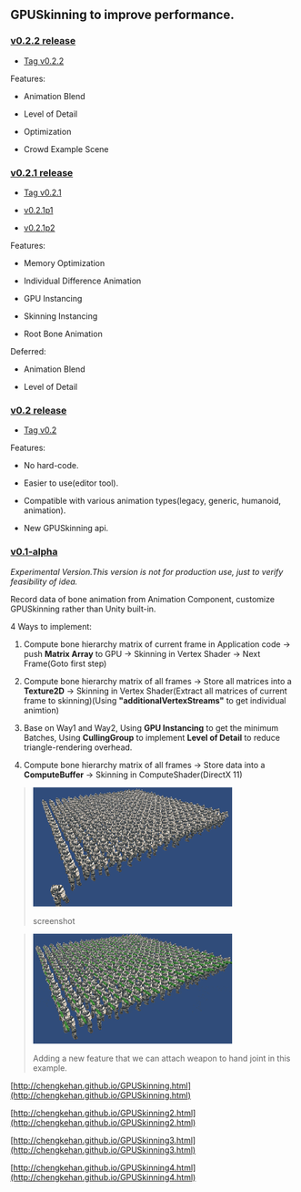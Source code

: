 ## GPUSkinning to improve performance.

### [v0.2.2 release](https://github.com/chengkehan/GPUSkinning/releases/tag/v0.2.2)

* [Tag v0.2.2](https://github.com/chengkehan/GPUSkinning/tree/v0.2.2)

Features:

* Animation Blend

* Level of Detail

* Optimization

* Crowd Example Scene

### [v0.2.1 release](https://github.com/chengkehan/GPUSkinning/releases/tag/v0.2.1)

* [Tag v0.2.1](https://github.com/chengkehan/GPUSkinning/tree/v0.2.1)

* [v0.2.1p1](https://github.com/chengkehan/GPUSkinning/releases/tag/v0.2.1p1)

* [v0.2.1p2](https://github.com/chengkehan/GPUSkinning/releases/tag/v0.2.1p2)

Features:

* Memory Optimization

* Individual Difference Animation

* GPU Instancing

* Skinning Instancing

* Root Bone Animation

Deferred:

* Animation Blend

* Level of Detail

### [v0.2 release](https://github.com/chengkehan/GPUSkinning/releases/tag/v0.2)

* [Tag v0.2](https://github.com/chengkehan/GPUSkinning/tree/v0.2)

Features:

* No hard-code. 

* Easier to use(editor tool). 

* Compatible with various animation types(legacy, generic, humanoid, animation).

* New GPUSkinning api.

### [v0.1-alpha](https://github.com/chengkehan/GPUSkinning/tree/v0.1-alpha)

_Experimental Version.This version is not for production use, just to verify feasibility of idea._

Record data of bone animation from Animation Component, customize GPUSkinning rather than Unity built-in.

4 Ways to implement: 

1. Compute bone hierarchy matrix of current frame in Application code -> push **Matrix Array** to GPU -> Skinning in Vertex Shader -> Next Frame(Goto first step)

2. Compute bone hierarchy matrix of all frames -> Store all matrices into a **Texture2D** -> Skinning in Vertex Shader(Extract all matrices of current frame to skinning)(Using **"additionalVertexStreams"** to get individual animtion)

3. Base on Way1 and Way2, Using **GPU Instancing** to get the minimum Batches, Using **CullingGroup** to implement **Level of Detail** to reduce triangle-rendering overhead.

4. Compute bone hierarchy matrix of all frames -> Store data into a **ComputeBuffer** -> Skinning in ComputeShader(DirectX 11)

> ![img](screenshot.gif)
>
> screenshot

> ![img](screenshot2.gif)
>
> Adding a new feature that we can attach weapon to hand joint in this example.

[http://chengkehan.github.io/GPUSkinning.html](http://chengkehan.github.io/GPUSkinning.html)

[http://chengkehan.github.io/GPUSkinning2.html](http://chengkehan.github.io/GPUSkinning2.html)

[http://chengkehan.github.io/GPUSkinning3.html](http://chengkehan.github.io/GPUSkinning3.html)

[http://chengkehan.github.io/GPUSkinning4.html](http://chengkehan.github.io/GPUSkinning4.html)
